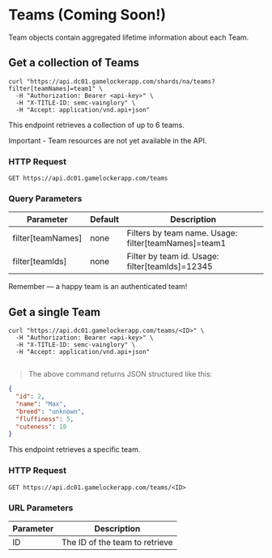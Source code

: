 # Teams (Coming Soon!)

Team objects contain aggregated lifetime information about each Team.

## Get a collection of Teams

```shell
curl "https://api.dc01.gamelockerapp.com/shards/na/teams?filter[teamNames]=team1" \
  -H "Authorization: Bearer <api-key>" \
  -H "X-TITLE-ID: semc-vainglory" \
  -H "Accept: application/vnd.api+json"
```

This endpoint retrieves a collection of up to 6 teams.

<aside class="warning">
Important - Team resources are not yet available in the API.
</aside>

### HTTP Request

`GET https://api.dc01.gamelockerapp.com/teams`

### Query Parameters

Parameter | Default | Description
--------- | ------- | -----------
filter[teamNames] | none | Filters by team name. Usage: filter[teamNames]=team1
filter[teamIds] | none | Filter by team id. Usage: filter[teamIds]=12345

<aside class="success">
Remember — a happy team is an authenticated team!
</aside>

## Get a single Team

```shell
curl "https://api.dc01.gamelockerapp.com/teams/<ID>" \
  -H "Authorization: Bearer <api-key>" \
  -H "X-TITLE-ID: semc-vainglory" \
  -H "Accept: application/vnd.api+json"
```

```python
```

> The above command returns JSON structured like this:

```json
{
  "id": 2,
  "name": "Max",
  "breed": "unknown",
  "fluffiness": 5,
  "cuteness": 10
}
```

This endpoint retrieves a specific team.

### HTTP Request

`GET https://api.dc01.gamelockerapp.com/teams/<ID>`

### URL Parameters

Parameter | Description
--------- | -----------
ID | The ID of the team to retrieve
